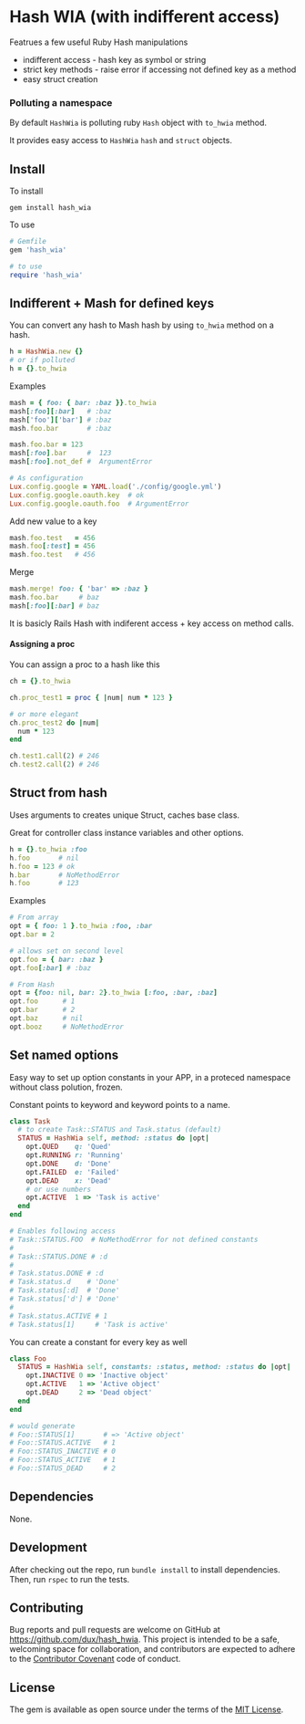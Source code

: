 # Hash WIA (with indifferent access)

Featrues a few useful Ruby Hash manipulations

* indifferent access - hash key as symbol or string
* strict key methods - raise error if accessing not defined key as a method
* easy struct creation

### Polluting a namespace

By default `HashWia` is polluting ruby `Hash` object with `to_hwia` method.

It provides easy access to `HashWia` `hash` and `struct` objects.

## Install

To install

`gem install hash_wia`

To use

```ruby
# Gemfile
gem 'hash_wia'

# to use
require 'hash_wia'
```

## Indifferent + Mash for defined keys

You can convert any hash to Mash hash by using `to_hwia` method on a hash.

```ruby
h = HashWia.new {}
# or if polluted
h = {}.to_hwia
```

Examples

```ruby
mash = { foo: { bar: :baz }}.to_hwia
mash[:foo][:bar]   # :baz
mash['foo']['bar'] # :baz
mash.foo.bar       # :baz

mash.foo.bar = 123
mash[:foo].bar     #  123
mash[:foo].not_def #  ArgumentError

# As configuration
Lux.config.google = YAML.load('./config/google.yml')
Lux.config.google.oauth.key  # ok
Lux.config.google.oauth.foo  # ArgumentError
```

Add new value to a key

```ruby
mash.foo.test   = 456
mash.foo[:test] = 456
mash.foo.test   # 456
```

Merge

```ruby
mash.merge! foo: { 'bar' => :baz }
mash.foo.bar     # baz
mash[:foo][:bar] # baz
```

It is basicly Rails Hash with indiferent access + key access on method calls.

#### Assigning a proc

You can assign a proc to a hash like this

```ruby
ch = {}.to_hwia

ch.proc_test1 = proc { |num| num * 123 }

# or more elegant
ch.proc_test2 do |num|
  num * 123
end

ch.test1.call(2) # 246
ch.test2.call(2) # 246
```

## Struct from hash

Uses arguments to creates unique Struct, caches base class.

Great for controller class instance variables and other options.

```ruby
h = {}.to_hwia :foo
h.foo       # nil
h.foo = 123 # ok
h.bar       # NoMethodError
h.foo       # 123
```

Examples

```ruby
# From array
opt = { foo: 1 }.to_hwia :foo, :bar
opt.bar = 2

# allows set on second level
opt.foo = { bar: :baz }
opt.foo[:bar] # :baz

# From Hash
opt = {foo: nil, bar: 2}.to_hwia [:foo, :bar, :baz]
opt.foo      # 1
opt.bar      # 2
opt.baz      # nil
opt.booz     # NoMethodError
```

## Set named options

Easy way to set up option constants in your APP, in a proteced namespace without class polution, frozen.

Constant points to keyword and keyword points to a name.

```ruby
class Task
  # to create Task::STATUS and Task.status (default)
  STATUS = HashWia self, method: :status do |opt|
    opt.QUED    q: 'Qued'
    opt.RUNNING r: 'Running'
    opt.DONE    d: 'Done'
    opt.FAILED  e: 'Failed'
    opt.DEAD    x: 'Dead'
    # or use numbers
    opt.ACTIVE  1 => 'Task is active'
  end
end

# Enables following access
# Task::STATUS.FOO  # NoMethodError for not defined constants
#
# Task::STATUS.DONE # :d
#
# Task.status.DONE # :d
# Task.status.d    # 'Done'
# Task.status[:d]  # 'Done'
# Task.status['d'] # 'Done'
#
# Task.status.ACTIVE # 1
# Task.status[1]     # 'Task is active'
```

You can create a constant for every key as well

```ruby
class Foo
  STATUS = HashWia self, constants: :status, method: :status do |opt|
    opt.INACTIVE 0 => 'Inactive object'
    opt.ACTIVE   1 => 'Active object'
    opt.DEAD     2 => 'Dead object'
  end
end

# would generate
# Foo::STATUS[1]       # => 'Active object'
# Foo::STATUS.ACTIVE   # 1
# Foo::STATUS_INACTIVE # 0
# Foo::STATUS_ACTIVE   # 1
# Foo::STATUS_DEAD     # 2
```

## Dependencies

None.

## Development

After checking out the repo, run `bundle install` to install dependencies. Then, run `rspec` to run the tests.

## Contributing

Bug reports and pull requests are welcome on GitHub at https://github.com/dux/hash_hwia.
This project is intended to be a safe, welcoming space for collaboration, and contributors are expected to adhere to the
[Contributor Covenant](http://contributor-covenant.org) code of conduct.

## License

The gem is available as open source under the terms of the [MIT License](https://opensource.org/licenses/MIT).
